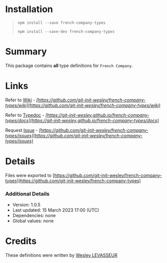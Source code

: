 # Installation

> `npm install --save french-company-types`
>
> `npm install --save-dev french-company-types`

# Summary

This package contains **all** type definitions for `French Company`.

# Links

Refer to [Wiki](https://github.com/git-init-wesley/french-company-types/wiki) -
*[https://github.com/git-init-wesley/french-company-types/wiki](https://github.com/git-init-wesley/french-company-types/wiki)*

Refer to [Typedoc](https://git-init-wesley.github.io/french-company-types/docsi) -
*[https://git-init-wesley.github.io/french-company-types/docs](https://git-init-wesley.github.io/french-company-types/docs)*

Request [Issue](https://github.com/git-init-wesley/french-company-types/issues)  -
*[https://github.com/git-init-wesley/french-company-types/issues](https://github.com/git-init-wesley/french-company-types/issues)*

# Details

Files were exported to
[https://github.com/git-init-wesley/french-company-types](https://github.com/git-init-wesley/french-company-types)

### Additional Details

* Version: 1.0.5
* Last updated: 15 March 2023 17:00 (UTC)
* Dependencies: none
* Global values: none

# Credits

These definitions were written by [Wesley LEVASSEUR](https://github.com/git-init-wesley/)
